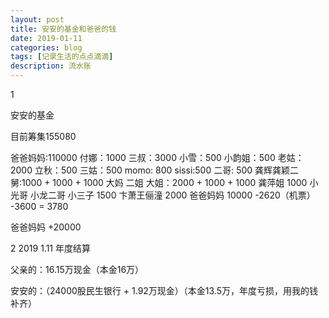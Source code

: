 ```yaml
---
layout: post
title: 安安的基金和爸爸的钱
date: 2019-01-11
categories: blog
tags: [记录生活的点点滴滴]
description: 流水账
---
```


1 

安安的基金

目前筹集155080

爸爸妈妈:110000
付娜：1000
三叔：3000
小雪：500
小韵姐：500
老姑：2000
立秋：500
三姑：500
momo: 800
sissi:500
二哥: 500
龚辉龚颖二舅:1000 + 1000 + 1000
大妈 二姐 大姐：2000 + 1000 + 1000
龚萍姐 1000
小光哥 小龙二哥 小三子 1500
卞萧王俪潼 2000
爸爸妈妈 10000 -2620（机票） -3600 = 3780

爸爸妈妈 +20000


2 2019 1.11 年度结算

父亲的：16.15万现金（本金16万）

安安的：（24000股民生银行 + 1.92万现金）（本金13.5万，年度亏损，用我的钱补齐）
